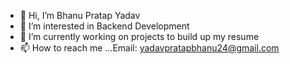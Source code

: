 - 👋 Hi, I’m Bhanu Pratap Yadav
- 👀 I’m interested in Backend Development
- 🌱 I’m currently working on projects to build up my resume
- 📫 How to reach me ...Email: yadavpratapbhanu24@gmail.com

<!---
Bhanu Pratap Yadav is a ✨ special ✨ repository because its `README.md` (this file) appears on your GitHub profile.
You can click the Preview link to take a look at your changes.
--->
